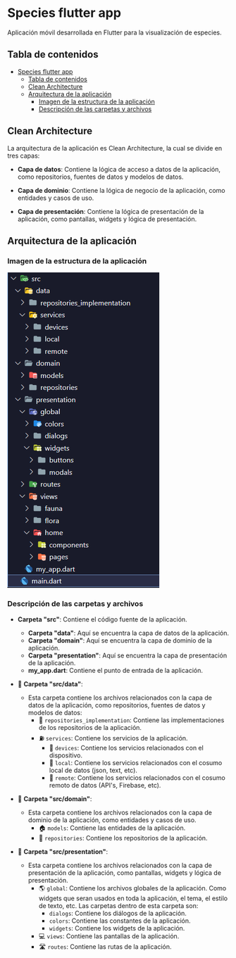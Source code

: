 # Species flutter app

Aplicación móvil desarrollada en Flutter para la visualización de especies.

## Tabla de contenidos

- [Species flutter app](#species-flutter-app)
  - [Tabla de contenidos](#tabla-de-contenidos)
  - [Clean Architecture](#clean-architecture)
  - [Arquitectura de la aplicación](#arquitectura-de-la-aplicación)
    - [Imagen de la estructura de la aplicación](#imagen-de-la-estructura-de-la-aplicación)
    - [Descripción de las carpetas y archivos](#descripción-de-las-carpetas-y-archivos)



## Clean Architecture

La arquitectura de la aplicación es Clean Architecture, la cual se divide en tres capas:

- **Capa de datos**: Contiene la lógica de acceso a datos de la aplicación, como repositorios, fuentes de datos y modelos de datos.

- **Capa de dominio**: Contiene la lógica de negocio de la aplicación, como entidades y casos de uso.

- **Capa de presentación**: Contiene la lógica de presentación de la aplicación, como pantallas, widgets y lógica de presentación.

## Arquitectura de la aplicación
### Imagen de la estructura de la aplicación
![Estructura de la aplicación](./assets/images/estructura.png)


### Descripción de las carpetas y archivos

- **Carpeta "src"**: Contiene el código fuente de la aplicación.

  - **Carpeta "data"**: Aquí se encuentra la capa de datos de la aplicación.
  - **Carpeta "domain"**: Aquí se encuentra la capa de dominio de la aplicación.
  - **Carpeta "presentation"**: Aquí se encuentra la capa de presentación de la aplicación.
  - **my_app.dart**: Contiene el punto de entrada de la aplicación.

- 📁 **Carpeta "src/data"**:

  - Esta carpeta contiene los archivos relacionados con la capa de datos de la aplicación, como repositorios, fuentes de datos y modelos de datos:
    - 💼 `repositories_implementation`: Contiene las implementaciones de los repositorios de la aplicación.
    - ⛽ `services`: Contiene los servicios de la aplicación.
        - 📁 `devices`: Contiene los servicios relacionados con el dispositivo.
        - 📁 `local`: Contiene los servicios relacionados con el cosumo local de datos (json, text, etc).
        - 📁 `remote`: Contiene los servicios relacionados con el cosumo remoto de datos (API's, Firebase, etc).

- 📁 **Carpeta "src/domain"**:

  - Esta carpeta contiene los archivos relacionados con la capa de dominio de la aplicación, como entidades y casos de uso.
    - 🏠 `models`: Contiene las entidades de la aplicación.
    - 💼 `repositories`: Contiene los repositorios de la aplicación.

- 📁 **Carpeta "src/presentation"**:
  - Esta carpeta contiene los archivos relacionados con la capa de presentación de la aplicación, como pantallas, widgets y lógica de presentación.
    - 🌎 `global`: Contiene los archivos globales de la aplicación. Como widgets que seran usados en toda la aplicación, el tema, el estilo de texto, etc. Las carpetas dentro de esta carpeta son:
        - `dialogs`: Contiene los diálogos de la aplicación.
        - `colors`: Contiene las constantes de la aplicación.
        - `widgets`: Contiene los widgets de la aplicación.
    - 💻 `views`: Contiene las pantallas de la aplicación.
    - 🛣️ `routes`: Contiene las rutas de la aplicación.
